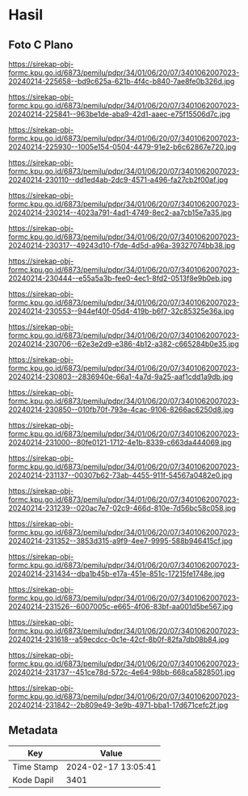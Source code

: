 # Hasil

## Foto C Plano

https://sirekap-obj-formc.kpu.go.id/6873/pemilu/pdpr/34/01/06/20/07/3401062007023-20240214-225658--bd9c625a-621b-4f4c-b840-7ae8fe0b326d.jpg

https://sirekap-obj-formc.kpu.go.id/6873/pemilu/pdpr/34/01/06/20/07/3401062007023-20240214-225841--963be1de-aba9-42d1-aaec-e75f15506d7c.jpg

https://sirekap-obj-formc.kpu.go.id/6873/pemilu/pdpr/34/01/06/20/07/3401062007023-20240214-225930--1005e154-0504-4479-91e2-b6c62867e720.jpg

https://sirekap-obj-formc.kpu.go.id/6873/pemilu/pdpr/34/01/06/20/07/3401062007023-20240214-230110--dd1ed4ab-2dc9-4571-a496-fa27cb2f00af.jpg

https://sirekap-obj-formc.kpu.go.id/6873/pemilu/pdpr/34/01/06/20/07/3401062007023-20240214-230214--4023a791-4ad1-4749-8ec2-aa7cb15e7a35.jpg

https://sirekap-obj-formc.kpu.go.id/6873/pemilu/pdpr/34/01/06/20/07/3401062007023-20240214-230317--49243d10-f7de-4d5d-a96a-39327074bb38.jpg

https://sirekap-obj-formc.kpu.go.id/6873/pemilu/pdpr/34/01/06/20/07/3401062007023-20240214-230444--e55a5a3b-fee0-4ec1-8fd2-0513f8e9b0eb.jpg

https://sirekap-obj-formc.kpu.go.id/6873/pemilu/pdpr/34/01/06/20/07/3401062007023-20240214-230553--944ef40f-05d4-419b-b6f7-32c85325e36a.jpg

https://sirekap-obj-formc.kpu.go.id/6873/pemilu/pdpr/34/01/06/20/07/3401062007023-20240214-230706--62e3e2d9-e386-4b12-a382-c665284b0e35.jpg

https://sirekap-obj-formc.kpu.go.id/6873/pemilu/pdpr/34/01/06/20/07/3401062007023-20240214-230803--2836940e-66a1-4a7d-9a25-aaf1cdd1a9db.jpg

https://sirekap-obj-formc.kpu.go.id/6873/pemilu/pdpr/34/01/06/20/07/3401062007023-20240214-230850--010fb70f-793e-4cac-9106-8266ac6250d8.jpg

https://sirekap-obj-formc.kpu.go.id/6873/pemilu/pdpr/34/01/06/20/07/3401062007023-20240214-231000--80fe0121-1712-4e1b-8339-c663da444069.jpg

https://sirekap-obj-formc.kpu.go.id/6873/pemilu/pdpr/34/01/06/20/07/3401062007023-20240214-231137--00307b62-73ab-4455-911f-54567a0482e0.jpg

https://sirekap-obj-formc.kpu.go.id/6873/pemilu/pdpr/34/01/06/20/07/3401062007023-20240214-231239--020ac7e7-02c9-466d-810e-7d56bc58c058.jpg

https://sirekap-obj-formc.kpu.go.id/6873/pemilu/pdpr/34/01/06/20/07/3401062007023-20240214-231352--3853d315-a9f9-4ee7-9995-588b946415cf.jpg

https://sirekap-obj-formc.kpu.go.id/6873/pemilu/pdpr/34/01/06/20/07/3401062007023-20240214-231434--dba1b45b-e17a-451e-851c-17215fe1748e.jpg

https://sirekap-obj-formc.kpu.go.id/6873/pemilu/pdpr/34/01/06/20/07/3401062007023-20240214-231526--6007005c-e665-4f06-83bf-aa001d5be567.jpg

https://sirekap-obj-formc.kpu.go.id/6873/pemilu/pdpr/34/01/06/20/07/3401062007023-20240214-231618--a59ecdcc-0c1e-42cf-8b0f-82fa7db08b84.jpg

https://sirekap-obj-formc.kpu.go.id/6873/pemilu/pdpr/34/01/06/20/07/3401062007023-20240214-231737--451ce78d-572c-4e64-98bb-668ca5828501.jpg

https://sirekap-obj-formc.kpu.go.id/6873/pemilu/pdpr/34/01/06/20/07/3401062007023-20240214-231842--2b809e49-3e9b-4971-bba1-17d671cefc2f.jpg


## Metadata

| Key        | Value               |
| ---------- | ------------------- |
| Time Stamp | 2024-02-17 13:05:41 |
| Kode Dapil | 3401                |



